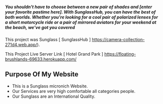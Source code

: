 
##### You shouldn't have to choose between a new pair of shades and [enter your favorite pastime here]. With SunglassHub, you can have the best of both worlds. Whether you're looking for a cool pair of polarized lenses for a short motorcycle ride or a pair of mirrored aviators for your weekend at the beach, we've got you covered

This project was Sunglass [ SunglassHub ] https://camera-collection-271d4.web.app/).

This Project Live Server Link [ Hotel Grand Park ] https://floating-brushlands-69633.herokuapp.com/ 

## Purpose Of My Website

* This is a Sunglass micronich Website.
* Our Services are very high comfortable all categories people.
* Our Sunglass are an International Quality.
